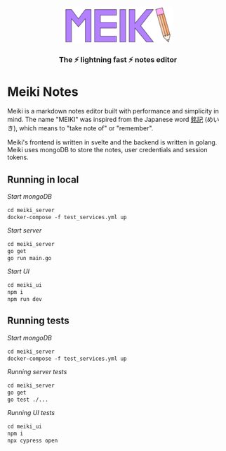 <p align="center">
    <img src="./meiki.svg" width="50%"><br>
    <h3 align="center">The ⚡ lightning fast ⚡ notes editor</h3>
</p>

# Meiki Notes

Meiki is a markdown notes editor built with performance and
simplicity in mind. The name "MEIKI" was inspired from the Japanese word [銘記](https://jisho.org/word/%E9%8A%98%E8%A8%98) (めいき), which means to "take note of" or "remember​".

Meiki's frontend is written in svelte and the backend is written in golang. Meiki uses mongoDB to store the notes, user credentials and session tokens.

## Running in local

*Start mongoDB*

```
cd meiki_server
docker-compose -f test_services.yml up
```

*Start server*

```
cd meiki_server
go get
go run main.go
```

*Start UI*

```
cd meiki_ui
npm i
npm run dev
```

## Running tests

*Start mongoDB*

```
cd meiki_server
docker-compose -f test_services.yml up
```

*Running server tests*
```
cd meiki_server
go get
go test ./...
```

*Running UI tests*
```
cd meiki_ui
npm i
npx cypress open
```
